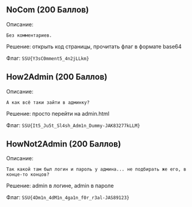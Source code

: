 NoCom (200 Баллов)
------------------

Описание:
```
Без комментариев.
```

Решение: открыть код страницы, прочитать флаг в формате base64

Флаг: `SSU{Y3sC0mment5_4n2jLLkm}`

How2Admin (200 Баллов)
----------------------

Описание:
```
А как всё таки зайти в админку?
```

Решение: просто перейти на admin.html

Флаг: `SSU{It5_Ju5t_Sl4sh_Adm1n_Dummy-JAK83277kLLM}`

HowNot2Admin (200 Баллов)
-------------------------

Описание:
```
Так какой там был логин и пароль у админа... не подбирать же его, в конце-то концов?
```

Решение: admin в логине, admin в пароле

Флаг: `SSU{4Dm1n_4dM1n_4ga1n_f0r_r3al-JAS89123}`
